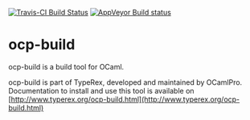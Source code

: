 [![Travis-CI Build Status](https://travis-ci.org/OCamlPro/ocp-build.svg?branch=master)](https://travis-ci.org/OCamlPro/ocp-build)
[![AppVeyor Build status](https://ci.appveyor.com/api/projects/status/9b6liqyly6fcp3s0/branch/master?svg=true)](https://ci.appveyor.com/project/OCamlPro-Bozman/ocp-build)


# ocp-build

ocp-build is a build tool for OCaml.

ocp-build is part of TypeRex, developed and maintained by OCamlPro.
Documentation to install and use this tool is available on
[http://www.typerex.org/ocp-build.html](http://www.typerex.org/ocp-build.html)
